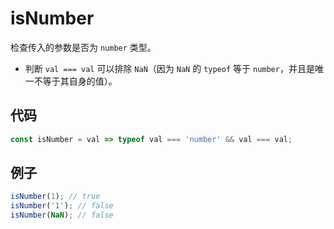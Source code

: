 # isNumber

检查传入的参数是否为 `number` 类型。

- 判断 `val === val` 可以排除 `NaN`（因为 `NaN` 的 `typeof` 等于 `number`，并且是唯一不等于其自身的值）。

## 代码

```js
const isNumber = val => typeof val === 'number' && val === val;
```

## 例子

```js
isNumber(1); // true
isNumber('1'); // false
isNumber(NaN); // false
```

